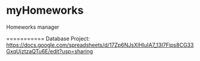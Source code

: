 myHomeworks
===========

Homeworks manager

===========
Database Project:
https://docs.google.com/spreadsheets/d/17Zp6NJsXlHIuIA7_13I7Fips8CG33GxqUjztzaQTu6E/edit?usp=sharing
